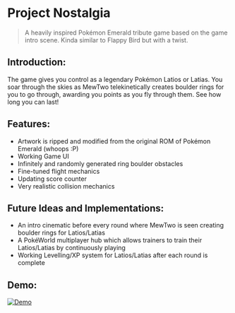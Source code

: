 # Project Nostalgia
> A heavily inspired Pokémon Emerald tribute game based on the game intro scene. Kinda similar to Flappy Bird but with a twist.

## Introduction:
The game gives you control as a legendary Pokémon Latios or Latias. You soar through the skies as MewTwo telekinetically creates boulder rings for you to go through, awarding you points as you fly through them. See how long you can last!

## Features:
* Artwork is ripped and modified from the original ROM of Pokémon Emerald (whoops :P)
* Working Game UI
* Infinitely and randomly generated ring boulder obstacles
* Fine-tuned flight mechanics
* Updating score counter
* Very realistic collision mechanics

## Future Ideas and Implementations:
* An intro cinematic before every round where MewTwo is seen creating boulder rings for Latios/Latias
* A PokéWorld multiplayer hub which allows trainers to train their Latios/Latias by continuously playing
* Working Levelling/XP system for Latios/Latias after each round is complete

## Demo:
[![Demo](demo.gif)](https://www.youtube.com/watch?v=Xug-ga3GNn0)
